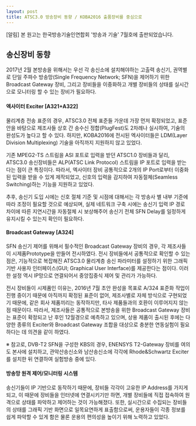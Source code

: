 ```yaml
---
layout: post
title: ATSC3.0 방송장비 동향 / KOBA2016 출품장비를 중심으로 
---
```


[알림] 본 원고는 한국방송기술인연합회 '방송과 기술' 7월호에 출판되었습니다.

## 송신장비 동향

2017년 2월 본방송을 위해서는 우선 각 송신소에 설치해야하는 고출력 송신기, 권역별로 단일 주파수 방송망(Single Frequency Network; SFN)을 제어하기 위한 Broadcast Gateway 장비, 그리고 장비들을 이중화하고 개별 장비들의 상태를 실시간으로 모니터링 할 수 있는 장비가 필요하다.


#### 엑사이터 Exciter [A321+A322]

물리계층 전송 표준의 경우, ATSC3.0 전체 표준들 가운데 가장 먼저 확정되었고, 표준안을 바탕으로 제조사들 상호 간 송수신 정합(PlugFest)도 2차례나 실시하여, 기술의 완성도가 높다고 할 수 있다. 하지만, KOBA2016에 전시된 엑사이터들은 LDM(Layer Division Multiplexing) 기술을 아직까지 지원하지 않고 있었다.

기존 MPEG2-TS 스트림을 ASI 포트로 입력을 받던 ATSC1.0 장비들과 달리, ATSC3.0 송신장비들은 ALP(ATSC Link Protocol) 스트림을 IP 포트로 입력을 받는다는 점이 큰 특징이다. 따라서, 엑사이터 장비 공통적으로 2개의 IP Port로부터 이중화된 입력을 받을 수 있게 제작되었고, 신호의 입력을 감지하여 자동절체(Seamless Switching)하는 기능을 지원하고 있었다. 

추후, 송신기 도입 시에는 신호 절체 기준 및 시점에 대해서는 각 방송사 별 내부 기준에 따라 조정이 필요할 것으로 예상되며, 실제 네트워크 구축 시에는 송신기 입력 IP 경로 차이에 따른 지연시간을 자동절체 시 보상해주어 송신기 전체 SFN Delay를 일정하게 유지시킬 수 있는지 확인이 필요하다.


#### Broadcast Gateway [A324]

SFN 송신기 제어를 위해서 필수적인 Broadcast Gateway 장비의 경우, 각 제조사들이 시제품Prototype을 만들어 전시하였다. 전시 장비들에서 공통적으로 확인할 수 있는 점은, 기능적으로 복잡해진 ATSC3.0 물리계층 송신 파라미터를 설정하기 위한 그래픽 기반 사용자 인터페이스(GUI; Graphical User Interface)를 제공한다는 점이다. 이러한 설정 역시 IP망으로 연결되어서 중앙집중식 제어 및 관리가 가능하다.

전시 장비들이 시제품인 이유는, 2016년 7월 초안 완성을 목표로 A/324 표준화 작업이 진행 중이기 때문에 아직까지 확정된 표준이 없어, 제조사별로 자체 방식으로 구현되었기 때문에, 같은 회사 제품끼리는 동작하지만, 타사 제품들과의 호환이 이루어지지 않는 점 때문이다. 따라서, 제조사들은 공통적으로 본방송을 위한 Broadcast Gateway 장비는 표준이 확정되고 난 후인 12월경으로 예측하고 있으며, 상용 제품이 출시된 후에는 다양한 종류의 Exciter와 Broadcast Gateway 조합을 대상으로 충분한 연동실험이 필요하다는 데 의견을 같이 하였다.

※ 참고로, DVB-T2 SFN을 구성한 KBS의 경우, ENENSYS T2-Gateway 장비를 여의도 본사에 설치하고, 관악산송신소와 남산송신소에 각각에 Rhode&Schwartz Exciter를 설치한 뒤 연결하여 실험방송 중에 있다.


#### 방송망 원격 제어/모니터링 시스템 

송신기들이 IP 기반으로 동작하기 때문에, 장비들 각각이 고유한 IP Address를 가지게 되고, 이 때문에 장비들을 인터넷에 연결시키기만 하면, 개별 장비들에 직접 접속하여 원격으로 상태를 파악하고 제어하는 것이 가능해졌다. 또한, 실시간으로 수집되는 장비들의 상태를 그래픽 기반 화면으로 일목요연하게 표출함으로써, 운용자들이 각종 정보를 쉽게 파악할 수 있게 함은 물론 운용의 편의성을 높이기 위해 노력하고 있었다.






